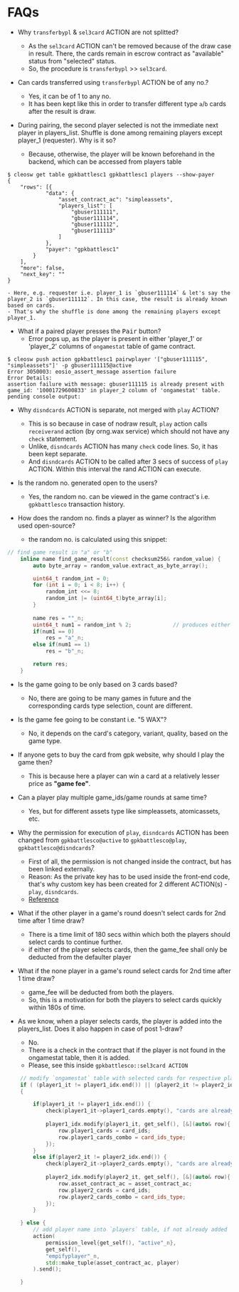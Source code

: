 # FAQs
* Why `transferbypl` & `sel3card` ACTION are not splitted?
	- As the `sel3card` ACTION can't be removed because of the draw case in result. There, the cards remain in escrow contract as "available" status from "selected" status.
	- So, the procedure is `transferbypl` >> `sel3card`.

* Can cards transferred using `transferbypl` ACTION be of any no.?
	- Yes, it can be of 1 to any no.
	- It has been kept like this in order to transfer different type `a`/`b` cards after the result is draw.

* During pairing, the second player selected is not the immediate next player in players_list. Shuffle is done among remaining players except player_1 (requester). Why is it so?
	- Because, otherwise, the player will be known beforehand in the backend, which can be accessed from players table
```
$ cleosw get table gpkbattlesc1 gpkbattlesc1 players --show-payer
{
	"rows": [{
			"data": {
				"asset_contract_ac": "simpleassets",
				"players_list": [
					"gbuser111111",
					"gbuser111114",
					"gbuser111112",
					"gbuser111113"
				]
			},
			"payer": "gpkbattlesc1"
		}
	],
	"more": false,
	"next_key": ""
}
```

	- Here, e.g. requester i.e. player_1 is `gbuser111114` & let's say the player_2 is `gbuser111112`. In this case, the result is already known based on cards.
	- That's why the shuffle is done among the remaining players except player_1.

* What if a paired player presses the <kbd>Pair</kbd> button?
	- Error pops up, as the player is present in either 'player_1' or 'player_2' columns of `ongamestat` table of game contract.
```console
$ cleosw push action gpkbattlesc1 pairwplayer '["gbuser111115", "simpleassets"]' -p gbuser111115@active
Error 3050003: eosio_assert_message assertion failure
Error Details:
assertion failure with message: gbuser111115 is already present with game_id: '10001729600833' in player_2 column of 'ongamestat' table.
pending console output:
```

* Why `disndcards` ACTION is separate, not merged with `play` ACTION?
	- This is so because in case of nodraw result, `play` action calls `receiverand` action (by orng.wax service) which should not have any `check` statement.
	- Unlike, `disndcards` ACTION has many `check` code lines. So, it has been kept separate.
	- And `disndcards` ACTION to be called after 3 secs of success of `play` ACTION. Within this interval the rand ACTION can execute.

* Is the random no. generated open to the users?
	- Yes, the random no. can be viewed in the game contract's i.e. `gpkbattlesco` transaction history.

* How does the random no. finds a player as winner? Is the algorithm used open-source?
	- the random no. is calculated using this snippet:
```cpp
// find game result in "a" or "b"
	inline name find_game_result(const checksum256& random_value) {
	    auto byte_array = random_value.extract_as_byte_array();

	    uint64_t random_int = 0;
	    for (int i = 0; i < 8; i++) {
	        random_int <<= 8;
	        random_int |= (uint64_t)byte_array[i];
	    }
	    
	    name res = ""_n;
	    uint64_t num1 = random_int % 2;				// produces either 0 or 1
		if(num1 == 0)
			res = "a"_n;
		else if(num1 == 1)
			res = "b"_n;

		return res;
	}
```

* Is the game going to be only based on 3 cards based?
	- No, there are going to be many games in future and the corresponding cards type selection, count are different.

* Is the game fee going to be constant i.e. "5 WAX"?
	- No, it depends on the card's category, variant, quality, based on the game type.

* If anyone gets to buy the card from gpk website, why should I play the game then?
	- This is because here a player can win a card at a relatively lesser price as __"game fee"__.

* Can a player play multiple game_ids/game rounds at same time?
	- Yes, but for different assets type like simpleassets, atomicassets, etc.

* Why the permission for execution of `play`, `disndcards` ACTION has been changed from `gpkbattlesco@active` to `gpkbattlesco@play`, `gpkbattlesco@disndcards`?
	- First of all, the permission is not changed inside the contract, but has been linked externally.
	- Reason: As the private key has to be used inside the front-end code, that's why custom key has been created for 2 different ACTION(s) - `play`, `disndcards`.
	- [Reference](https://developers.eos.io/welcome/v2.0/getting-started/smart-contract-development/linking-custom-permission)

* What if the other player in a game's round doesn't select cards for 2nd time after 1 time draw?
	- There is a time limit of 180 secs within which both the players should select cards to continue further.
	- if either of the player selects cards, then the game_fee shall only be deducted from the defaulter player

* What if the none player in a game's round select cards for 2nd time after 1 time draw?
	- game_fee will be deducted from both the players.
	- So, this is a motivation for both the players to select cards quickly within 180s of time.

* As we know, when a player selects cards, the player is added into the players_list. Does it also happen in case of post 1-draw?
	- No.
	- There is a check in the contract that if the player is not found in the ongamestat table, then it is added.
	- Please, see this inside `gpkbattlesco::sel3card ACTION`
```cpp
	// modify `ongamestat` table with selected cards for respective players
	if ( (player1_it != player1_idx.end()) || (player2_it != player2_idx.end()) ) 					// player found in game_table (after 1 draw)
	{

		if(player1_it != player1_idx.end()) {
			check(player1_it->player1_cards.empty(), "cards are already present for this player. So, can't select cards again.");
			
			player1_idx.modify(player1_it, get_self(), [&](auto& row){
				row.player1_cards = card_ids;
				row.player1_cards_combo = card_ids_type;
			});
		}
		else if(player2_it != player2_idx.end()) {
			check(player2_it->player2_cards.empty(), "cards are already present for this player. So, can't select cards again.");
			
			player2_idx.modify(player2_it, get_self(), [&](auto& row){
				row.asset_contract_ac = asset_contract_ac;
				row.player2_cards = card_ids;
				row.player2_cards_combo = card_ids_type;
			});
		}

	} else {											 										// player NOT found in game_table
		// add player name into `players` table, if not already added
		action(
			permission_level{get_self(), "active"_n},
			get_self(),
			"empifyplayer"_n,
			std::make_tuple(asset_contract_ac, player)
		).send();

	}
```